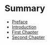 # Summary

* [Preface](preface.md)
* [Introduction](README.md)
* [First Chapter](chapter1.md)
* [Second Chapter](second_chapter.md)

